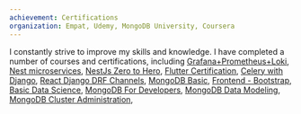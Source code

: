 ```yaml
---
achievement: Certifications
organization: Empat, Udemy, MongoDB University, Coursera
---
```


I constantly strive to improve my skills and knowledge.
I have completed a number of courses and certifications, including
[Grafana+Prometheus+Loki](https://ua.udemy.com/certificate/UC-2c00b034-1214-4715-b3b0-de4d97429eab/), [Nest microservices](https://ua.udemy.com/certificate/UC-74e3617b-ba68-4a8e-974b-4eaf52e3e611/), [NestJs Zero to Hero](https://ua.udemy.com/certificate/UC-b627349b-bf78-4927-813a-86870b9bc0ef/), [Flutter Certification](https://flutter-certificates.empat.tech/certificate/8), [Celery with Django](https://ua.udemy.com/certificate/UC-a58cea2e-8ad0-4441-b350-878e5e6d28da/), [React Django DRF Channels](https://ua.udemy.com/certificate/UC-b204a8ce-486e-4e1a-82fa-f983f6f056c6/),
[MongoDB Basic](https://ti-user-certificates.s3.amazonaws.com/ae62dcd7-abdc-4e90-a570-83eccba49043/d9420222-935e-538b-a34c-384813593e18-058a1137-7ff9-5b3b-a2ad-cada4667136c-certificate.pdf),
[Frontend - Bootstrap](https://coursera.org/verify/LMWVLZYYWVLR),
[Basic Data Science](https://coursera.org/verify/MFY9UJCP6842),
[MongoDB For Developers](https://ti-user-certificates.s3.amazonaws.com/ae62dcd7-abdc-4e90-a570-83eccba49043/d9420222-935e-538b-a34c-384813593e18-0eea383d-1c84-5170-9d4d-9464d3df21df-certificate.pdf),
[MongoDB Data Modeling](https://ti-user-certificates.s3.amazonaws.com/ae62dcd7-abdc-4e90-a570-83eccba49043/d9420222-935e-538b-a34c-384813593e18-4024bce5-657f-4e5a-a663-d058eef180f5-certificate.pdf),
[MongoDB Cluster Administration](https://ti-user-certificates.s3.amazonaws.com/ae62dcd7-abdc-4e90-a570-83eccba49043/d9420222-935e-538b-a34c-384813593e18-73f3c43b-a30a-4ba9-9339-890cd25caf59-certificate.pdf),
